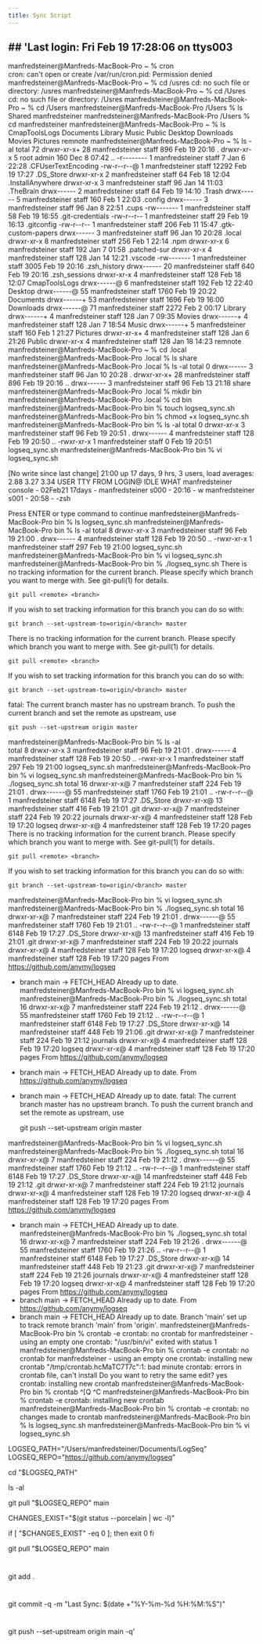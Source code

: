 ```yaml
---
title: Sync Script
---
```


## ## 'Last login: Fri Feb 19 17:28:06 on ttys003
manfredsteiner@Manfreds-MacBook-Pro ~ % cron                                   
cron: can't open or create /var/run/cron.pid: Permission denied
manfredsteiner@Manfreds-MacBook-Pro ~ % cd /usres
cd: no such file or directory: /usres
manfredsteiner@Manfreds-MacBook-Pro ~ % cd /Usres
cd: no such file or directory: /Usres
manfredsteiner@Manfreds-MacBook-Pro ~ % cd /Users
manfredsteiner@Manfreds-MacBook-Pro /Users % ls
Shared		manfredsteiner
manfredsteiner@Manfreds-MacBook-Pro /Users % cd manfredsteiner
manfredsteiner@Manfreds-MacBook-Pro ~ % ls
CmapToolsLogs	Documents	Library		Music		Public
Desktop		Downloads	Movies		Pictures	remnote
manfredsteiner@Manfreds-MacBook-Pro ~ % ls -al
total 72
drwxr-xr-x+ 28 manfredsteiner  staff    896 Feb 19 20:16 .
drwxr-xr-x   5 root            admin    160 Dec  8 07:42 ..
-r--------   1 manfredsteiner  staff      7 Jan  6 22:28 .CFUserTextEncoding
-rw-r--r--@  1 manfredsteiner  staff  12292 Feb 19 17:27 .DS_Store
drwxr-xr-x   2 manfredsteiner  staff     64 Feb 18 12:04 .InstallAnywhere
drwxr-xr-x   3 manfredsteiner  staff     96 Jan 14 11:03 .TheBrain
drwx------   2 manfredsteiner  staff     64 Feb 19 14:10 .Trash
drwx------   5 manfredsteiner  staff    160 Feb  1 22:03 .config
drwx------   3 manfredsteiner  staff     96 Jan  8 22:51 .cups
-rw-------   1 manfredsteiner  staff     58 Feb 19 16:55 .git-credentials
-rw-r--r--   1 manfredsteiner  staff     29 Feb 19 16:13 .gitconfig
-rw-r--r--   1 manfredsteiner  staff    206 Feb 11 15:47 .gtk-custom-papers
drwx------   3 manfredsteiner  staff     96 Jan 10 20:28 .local
drwxr-xr-x   8 manfredsteiner  staff    256 Feb  1 22:14 .npm
drwxr-xr-x   6 manfredsteiner  staff    192 Jan  7 01:58 .patched-sur
drwxr-xr-x   4 manfredsteiner  staff    128 Jan 14 12:21 .vscode
-rw-------   1 manfredsteiner  staff   3005 Feb 19 20:16 .zsh_history
drwx------  20 manfredsteiner  staff    640 Feb 19 20:16 .zsh_sessions
drwxr-xr-x   4 manfredsteiner  staff    128 Feb 18 12:07 CmapToolsLogs
drwx------@  6 manfredsteiner  staff    192 Feb 12 22:40 Desktop
drwx------@ 55 manfredsteiner  staff   1760 Feb 19 20:22 Documents
drwx------+ 53 manfredsteiner  staff   1696 Feb 19 16:00 Downloads
drwx------@ 71 manfredsteiner  staff   2272 Feb  2 00:17 Library
drwx------+  4 manfredsteiner  staff    128 Jan  7 09:35 Movies
drwx------+  4 manfredsteiner  staff    128 Jan  7 18:54 Music
drwx------+  5 manfredsteiner  staff    160 Feb  1 21:27 Pictures
drwxr-xr-x+  4 manfredsteiner  staff    128 Jan  6 21:26 Public
drwxr-xr-x   4 manfredsteiner  staff    128 Jan 18 14:23 remnote
manfredsteiner@Manfreds-MacBook-Pro ~ % cd .local
manfredsteiner@Manfreds-MacBook-Pro .local % ls
share
manfredsteiner@Manfreds-MacBook-Pro .local % ls -al
total 0
drwx------   3 manfredsteiner  staff   96 Jan 10 20:28 .
drwxr-xr-x+ 28 manfredsteiner  staff  896 Feb 19 20:16 ..
drwx------   3 manfredsteiner  staff   96 Feb 13 21:18 share
manfredsteiner@Manfreds-MacBook-Pro .local % mkdir bin
manfredsteiner@Manfreds-MacBook-Pro .local % cd bin
manfredsteiner@Manfreds-MacBook-Pro bin % touch logseq_sync.sh
manfredsteiner@Manfreds-MacBook-Pro bin % chmod +x logseq_sync.sh
manfredsteiner@Manfreds-MacBook-Pro bin % ls -al
total 0
drwxr-xr-x  3 manfredsteiner  staff   96 Feb 19 20:51 .
drwx------  4 manfredsteiner  staff  128 Feb 19 20:50 ..
-rwxr-xr-x  1 manfredsteiner  staff    0 Feb 19 20:51 logseq_sync.sh
manfredsteiner@Manfreds-MacBook-Pro bin % vi logseq_sync.sh

[No write since last change]
21:00  up 17 days, 9 hrs, 3 users, load averages: 2.88 3.27 3.34
USER     TTY      FROM              LOGIN@  IDLE WHAT
manfredsteiner console  -                02Feb21 17days -
manfredsteiner s000     -                20:16       - w
manfredsteiner s001     -                20:58       - -zsh

Press ENTER or type command to continue
manfredsteiner@Manfreds-MacBook-Pro bin % ls
logseq_sync.sh
manfredsteiner@Manfreds-MacBook-Pro bin % ls -al
total 8
drwxr-xr-x  3 manfredsteiner  staff   96 Feb 19 21:00 .
drwx------  4 manfredsteiner  staff  128 Feb 19 20:50 ..
-rwxr-xr-x  1 manfredsteiner  staff  297 Feb 19 21:00 logseq_sync.sh
manfredsteiner@Manfreds-MacBook-Pro bin % vi logseq_sync.sh
manfredsteiner@Manfreds-MacBook-Pro bin % ./logseq_sync.sh
There is no tracking information for the current branch.
Please specify which branch you want to merge with.
See git-pull(1) for details.

    git pull <remote> <branch>

If you wish to set tracking information for this branch you can do so with:

    git branch --set-upstream-to=origin/<branch> master

There is no tracking information for the current branch.
Please specify which branch you want to merge with.
See git-pull(1) for details.

    git pull <remote> <branch>

If you wish to set tracking information for this branch you can do so with:

    git branch --set-upstream-to=origin/<branch> master

fatal: The current branch master has no upstream branch.
To push the current branch and set the remote as upstream, use

    git push --set-upstream origin master

manfredsteiner@Manfreds-MacBook-Pro bin % ls -al           
total 8
drwxr-xr-x  3 manfredsteiner  staff   96 Feb 19 21:01 .
drwx------  4 manfredsteiner  staff  128 Feb 19 20:50 ..
-rwxr-xr-x  1 manfredsteiner  staff  297 Feb 19 21:00 logseq_sync.sh
manfredsteiner@Manfreds-MacBook-Pro bin % vi logseq_sync.sh
manfredsteiner@Manfreds-MacBook-Pro bin % ./logseq_sync.sh 
total 16
drwxr-xr-x@  7 manfredsteiner  staff   224 Feb 19 21:01 .
drwx------@ 55 manfredsteiner  staff  1760 Feb 19 21:01 ..
-rw-r--r--@  1 manfredsteiner  staff  6148 Feb 19 17:27 .DS_Store
drwxr-xr-x@ 13 manfredsteiner  staff   416 Feb 19 21:01 .git
drwxr-xr-x@  7 manfredsteiner  staff   224 Feb 19 20:22 journals
drwxr-xr-x@  4 manfredsteiner  staff   128 Feb 19 17:20 logseq
drwxr-xr-x@  4 manfredsteiner  staff   128 Feb 19 17:20 pages
There is no tracking information for the current branch.
Please specify which branch you want to merge with.
See git-pull(1) for details.

    git pull <remote> <branch>

If you wish to set tracking information for this branch you can do so with:

    git branch --set-upstream-to=origin/<branch> master

manfredsteiner@Manfreds-MacBook-Pro bin % vi logseq_sync.sh
manfredsteiner@Manfreds-MacBook-Pro bin % ./logseq_sync.sh 
total 16
drwxr-xr-x@  7 manfredsteiner  staff   224 Feb 19 21:01 .
drwx------@ 55 manfredsteiner  staff  1760 Feb 19 21:01 ..
-rw-r--r--@  1 manfredsteiner  staff  6148 Feb 19 17:27 .DS_Store
drwxr-xr-x@ 13 manfredsteiner  staff   416 Feb 19 21:01 .git
drwxr-xr-x@  7 manfredsteiner  staff   224 Feb 19 20:22 journals
drwxr-xr-x@  4 manfredsteiner  staff   128 Feb 19 17:20 logseq
drwxr-xr-x@  4 manfredsteiner  staff   128 Feb 19 17:20 pages
From https://github.com/anymy/logseq
 * branch            main       -> FETCH_HEAD
Already up to date.
manfredsteiner@Manfreds-MacBook-Pro bin % vi logseq_sync.sh
manfredsteiner@Manfreds-MacBook-Pro bin % ./logseq_sync.sh 
total 16
drwxr-xr-x@  7 manfredsteiner  staff   224 Feb 19 21:12 .
drwx------@ 55 manfredsteiner  staff  1760 Feb 19 21:12 ..
-rw-r--r--@  1 manfredsteiner  staff  6148 Feb 19 17:27 .DS_Store
drwxr-xr-x@ 14 manfredsteiner  staff   448 Feb 19 21:06 .git
drwxr-xr-x@  7 manfredsteiner  staff   224 Feb 19 21:12 journals
drwxr-xr-x@  4 manfredsteiner  staff   128 Feb 19 17:20 logseq
drwxr-xr-x@  4 manfredsteiner  staff   128 Feb 19 17:20 pages
From https://github.com/anymy/logseq
 * branch            main       -> FETCH_HEAD
Already up to date.
From https://github.com/anymy/logseq
 * branch            main       -> FETCH_HEAD
Already up to date.
fatal: The current branch master has no upstream branch.
To push the current branch and set the remote as upstream, use

    git push --set-upstream origin master

manfredsteiner@Manfreds-MacBook-Pro bin % vi logseq_sync.sh
manfredsteiner@Manfreds-MacBook-Pro bin % ./logseq_sync.sh 
total 16
drwxr-xr-x@  7 manfredsteiner  staff   224 Feb 19 21:12 .
drwx------@ 55 manfredsteiner  staff  1760 Feb 19 21:12 ..
-rw-r--r--@  1 manfredsteiner  staff  6148 Feb 19 17:27 .DS_Store
drwxr-xr-x@ 14 manfredsteiner  staff   448 Feb 19 21:12 .git
drwxr-xr-x@  7 manfredsteiner  staff   224 Feb 19 21:12 journals
drwxr-xr-x@  4 manfredsteiner  staff   128 Feb 19 17:20 logseq
drwxr-xr-x@  4 manfredsteiner  staff   128 Feb 19 17:20 pages
From https://github.com/anymy/logseq
 * branch            main       -> FETCH_HEAD
Already up to date.
manfredsteiner@Manfreds-MacBook-Pro bin % ./logseq_sync.sh
total 16
drwxr-xr-x@  7 manfredsteiner  staff   224 Feb 19 21:26 .
drwx------@ 55 manfredsteiner  staff  1760 Feb 19 21:26 ..
-rw-r--r--@  1 manfredsteiner  staff  6148 Feb 19 17:27 .DS_Store
drwxr-xr-x@ 14 manfredsteiner  staff   448 Feb 19 21:23 .git
drwxr-xr-x@  7 manfredsteiner  staff   224 Feb 19 21:26 journals
drwxr-xr-x@  4 manfredsteiner  staff   128 Feb 19 17:20 logseq
drwxr-xr-x@  4 manfredsteiner  staff   128 Feb 19 17:20 pages
From https://github.com/anymy/logseq
 * branch            main       -> FETCH_HEAD
Already up to date.
From https://github.com/anymy/logseq
 * branch            main       -> FETCH_HEAD
Already up to date.
Branch 'main' set up to track remote branch 'main' from 'origin'.
manfredsteiner@Manfreds-MacBook-Pro bin % crontab -e
crontab: no crontab for manfredsteiner - using an empty one
crontab: "/usr/bin/vi" exited with status 1
manfredsteiner@Manfreds-MacBook-Pro bin % crontab -e
crontab: no crontab for manfredsteiner - using an empty one
crontab: installing new crontab
"/tmp/crontab.hcMaTC7T7c":1: bad minute
crontab: errors in crontab file, can't install
Do you want to retry the same edit? yes     
crontab: installing new crontab
manfredsteiner@Manfreds-MacBook-Pro bin % crontab
^[Q
^C
manfredsteiner@Manfreds-MacBook-Pro bin % crontab -e
crontab: installing new crontab
manfredsteiner@Manfreds-MacBook-Pro bin % crontab -e
crontab: no changes made to crontab
manfredsteiner@Manfreds-MacBook-Pro bin % ls
logseq_sync.sh
manfredsteiner@Manfreds-MacBook-Pro bin % vi logseq_sync.sh


LOGSEQ_PATH="/Users/manfredsteiner/Documents/LogSeq"
LOGSEQ_REPO="https://github.com/anymy/logseq"

cd "$LOGSEQ_PATH"

ls -al

git pull "$LOGSEQ_REPO" main

CHANGES_EXIST="$(git status --porcelain | wc -l)"

if [ "$CHANGES_EXIST" -eq 0 ]; then
        exit 0
fi

git pull "$LOGSEQ_REPO" main
#
git add .
#
git commit -q -m "Last Sync: $(date +"%Y-%m-%d %H:%M:%S")"
#
git push --set-upstream origin main -q'